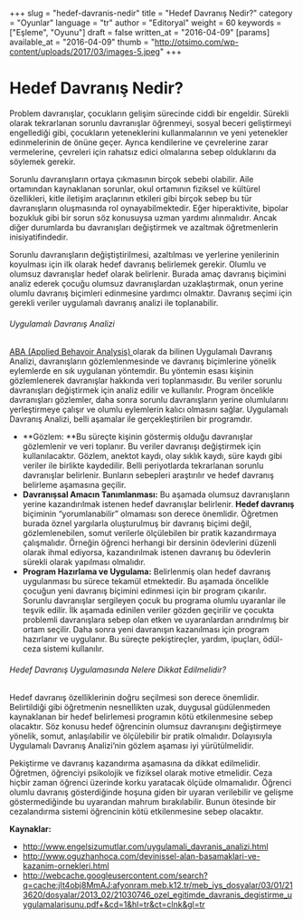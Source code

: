 +++
slug = "hedef-davranis-nedir"
title = "Hedef Davranış Nedir?"
category = "Oyunlar"
language = "tr"
author = "Editoryal"
weight = 60
keywords = ["Eşleme", "Oyunu"]
draft = false
written_at = "2016-04-09"
[params]
available_at = "2016-04-09"
thumb = "http://otsimo.com/wp-content/uploads/2017/03/images-5.jpeg"
+++

# Hedef Davranış Nedir?

Problem davranışlar, çocukların gelişim sürecinde ciddi bir engeldir. Sürekli olarak tekrarlanan sorunlu davranışlar öğrenmeyi, sosyal beceri geliştirmeyi engellediği gibi, çocukların yeteneklerini kullanmalarının ve yeni yetenekler edinmelerinin de önüne geçer. Ayrıca kendilerine ve çevrelerine zarar vermelerine, çevreleri için rahatsız edici olmalarına sebep olduklarını da söylemek gerekir.

Sorunlu davranışların ortaya çıkmasının birçok sebebi olabilir. Aile ortamından kaynaklanan sorunlar, okul ortamının fiziksel ve kültürel özellikleri, kitle iletişim araçlarının etkileri gibi birçok sebep bu tür davranışların oluşmasında rol oynayabilmektedir. Eğer hiperaktivite, bipolar bozukluk gibi bir sorun söz konusuysa uzman yardımı alınmalıdır. Ancak diğer durumlarda bu davranışları değiştirmek ve azaltmak öğretmenlerin inisiyatifindedir.

Sorunlu davranışların değiştiştirilmesi, azaltılması ve yerlerine yenilerinin koyulması için ilk olarak hedef davranış belirlemek gerekir. Olumlu ve olumsuz davranışlar hedef olarak belirlenir. Burada amaç davranış biçimini analiz ederek çocuğu olumsuz davranışlardan uzaklaştırmak, onun yerine olumlu davranış biçimleri edinmesine yardımcı olmaktır. Davranış seçimi için gerekli veriler uygulamalı davranış analizi ile toplanabilir.


###### Uygulamalı Davranış Analizi

[ABA (Applied Behavoir Analysis) ](/uygulamalidavranisanalizi/)olarak da bilinen Uygulamalı Davranış Analizi, davranışların gözlemlenmesinde ve davranış biçimlerine yönelik eylemlerde en sık uygulanan yöntemdir. Bu yöntemin esası kişinin gözlemlenerek davranışlar hakkında veri toplanmasıdır. Bu veriler sorunlu davranışları değiştirmek için analiz edilir ve kullanılır. Program öncelikle davranışları gözlemler, daha sonra sorunlu davranışların yerine olumlularını yerleştirmeye çalışır ve olumlu eylemlerin kalıcı olmasını sağlar. Uygulamalı Davranış Analizi, belli aşamalar ile gerçekleştirilen bir programdır.

  * **Gözlem: **Bu süreçte kişinin göstermiş olduğu davranışlar gözlemlenir ve veri toplanır. Bu veriler davranışı değiştirmek için kullanılacaktır. Gözlem, anektot kaydı, olay sıklık kaydı, süre kaydı gibi veriler ile birlikte kaydedilir. Belli periyotlarda tekrarlanan sorunlu davranışlar belirlenir. Bunların sebepleri araştırılır ve hedef davranış belirleme aşamasına geçilir.
  * **Davranışsal Amacın Tanımlanması:** Bu aşamada olumsuz davranışların yerine kazandırılmak istenen hedef davranışlar belirlenir. **Hedef davranış** biçiminin “yorumlanabilir” olmaması son derece önemlidir. Öğretmen burada öznel yargılarla oluşturulmuş bir davranış biçimi değil, gözlemlenebilen, somut verilerle ölçülebilen bir pratik kazandırmaya çalışmalıdır. Örneğin öğrenci herhangi bir dersinin ödevlerini düzenli olarak ihmal ediyorsa, kazandırılmak istenen davranış bu ödevlerin sürekli olarak yapılması olmalıdır.
  * **Program Hazırlama ve Uygulama:** Belirlenmiş olan hedef davranış uygulanması bu sürece tekamül etmektedir. Bu aşamada öncelikle çocuğun yeni davranış biçimini edinmesi için bir program çıkarılır. Sorunlu davranışlar sergileyen çocuk bu programa olumlu uyaranlar ile teşvik edilir. İlk aşamada edinilen veriler gözden geçirilir ve çocukta problemli davranışlara sebep olan etken ve uyaranlardan arındırılmış bir ortam seçilir. Daha sonra yeni davranışın kazanılması için program hazırlanır ve uygulanır. Bu süreçte pekiştireçler, yardım, ipuçları, ödül-ceza sistemi kullanılır.

###### Hedef Davranış Uygulamasında Nelere Dikkat Edilmelidir?

Hedef davranış özelliklerinin doğru seçilmesi son derece önemlidir. Belirtildiği gibi öğretmenin nesnellikten uzak, duygusal güdülenmeden kaynaklanan bir hedef belirlemesi programın kötü etkilenmesine sebep olacaktır. Söz konusu hedef öğrencinin olumsuz davranışını değiştirmeye yönelik, somut, anlaşılabilir ve ölçülebilir bir pratik olmalıdır. Dolayısıyla Uygulamalı Davranış Analizi’nin gözlem aşaması iyi yürütülmelidir.

Pekiştirme ve davranış kazandırma aşamasına da dikkat edilmelidir. Öğretmen, öğrenciyi psikolojik ve fiziksel olarak motive etmelidir. Ceza hiçbir zaman öğrenci üzerinde korku yaratacak ölçüde olmamalıdır. Öğrenci olumlu davranış gösterdiğinde hoşuna giden bir uyaran verilebilir ve gelişme göstermediğinde bu uyarandan mahrum bırakılabilir. Bunun ötesinde bir cezalandırma sistemi öğrencinin kötü etkilenmesine sebep olacaktır.

**Kaynaklar:**

  * http://www.engelsizumutlar.com/uygulamali_davranis_analizi.html
  * http://www.oguzhanhoca.com/devinissel-alan-basamaklari-ve-kazanim-ornekleri.html
  * http://webcache.googleusercontent.com/search?q=cache:jIt4obj8MmAJ:afyonram.meb.k12.tr/meb_iys_dosyalar/03/01/213620/dosyalar/2013_02/21030746_ozel_egitimde_davranis_degistirme_uygulamalarisunu.pdf+&cd=1&hl=tr&ct=clnk&gl=tr
